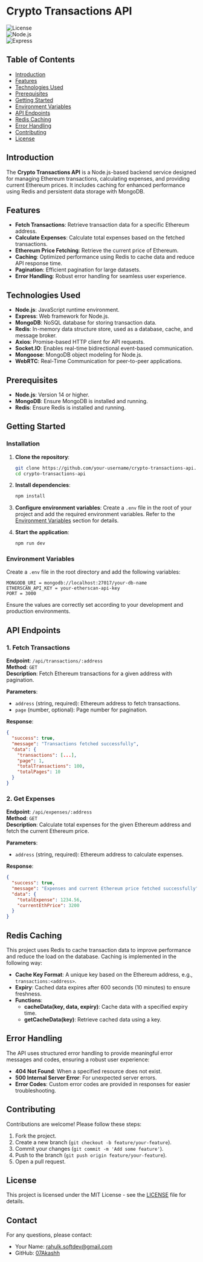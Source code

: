 # Crypto Transactions API

![License](https://img.shields.io/badge/license-MIT-blue.svg)  
![Node.js](https://img.shields.io/badge/node-%3E%3D14.0.0-green.svg)  
![Express](https://img.shields.io/badge/express-%5E4.17.1-yellowgreen.svg)

## Table of Contents

- [Introduction](#introduction)
- [Features](#features)
- [Technologies Used](#technologies-used)
- [Prerequisites](#prerequisites)
- [Getting Started](#getting-started)
- [Environment Variables](#environment-variables)
- [API Endpoints](#api-endpoints)
- [Redis Caching](#redis-caching)
- [Error Handling](#error-handling)
- [Contributing](#contributing)
- [License](#license)

## Introduction

The **Crypto Transactions API** is a Node.js-based backend service designed for managing Ethereum transactions, calculating expenses, and providing current Ethereum prices. It includes caching for enhanced performance using Redis and persistent data storage with MongoDB.

## Features

- **Fetch Transactions**: Retrieve transaction data for a specific Ethereum address.
- **Calculate Expenses**: Calculate total expenses based on the fetched transactions.
- **Ethereum Price Fetching**: Retrieve the current price of Ethereum.
- **Caching**: Optimized performance using Redis to cache data and reduce API response time.
- **Pagination**: Efficient pagination for large datasets.
- **Error Handling**: Robust error handling for seamless user experience.

## Technologies Used

- **Node.js**: JavaScript runtime environment.
- **Express**: Web framework for Node.js.
- **MongoDB**: NoSQL database for storing transaction data.
- **Redis**: In-memory data structure store, used as a database, cache, and message broker.
- **Axios**: Promise-based HTTP client for API requests.
- **Socket.IO**: Enables real-time bidirectional event-based communication.
- **Mongoose**: MongoDB object modeling for Node.js.
- **WebRTC**: Real-Time Communication for peer-to-peer applications.

## Prerequisites

- **Node.js**: Version 14 or higher.
- **MongoDB**: Ensure MongoDB is installed and running.
- **Redis**: Ensure Redis is installed and running.

## Getting Started

### Installation

1. **Clone the repository**:
    ```bash
    git clone https://github.com/your-username/crypto-transactions-api.git
    cd crypto-transactions-api
    ```

2. **Install dependencies**:
    ```bash
    npm install
    ```

3. **Configure environment variables**:
   Create a `.env` file in the root of your project and add the required environment variables. Refer to the [Environment Variables](#environment-variables) section for details.

4. **Start the application**:
    ```bash
    npm run dev
    ```

### Environment Variables

Create a `.env` file in the root directory and add the following variables:

```plaintext
MONGODB_URI = mongodb://localhost:27017/your-db-name
ETHERSCAN_API_KEY = your-etherscan-api-key
PORT = 3000
```

Ensure the values are correctly set according to your development and production environments.

## API Endpoints

### 1. Fetch Transactions

**Endpoint**: `/api/transactions/:address`  
**Method**: `GET`  
**Description**: Fetch Ethereum transactions for a given address with pagination.

**Parameters**:
- `address` (string, required): Ethereum address to fetch transactions.
- `page` (number, optional): Page number for pagination.

**Response**:
```json
{
  "success": true,
  "message": "Transactions fetched successfully",
  "data": {
    "transactions": [...],
    "page": 1,
    "totalTransactions": 100,
    "totalPages": 10
  }
}
```

### 2. Get Expenses

**Endpoint**: `/api/expenses/:address`  
**Method**: `GET`  
**Description**: Calculate total expenses for the given Ethereum address and fetch the current Ethereum price.

**Parameters**:
- `address` (string, required): Ethereum address to calculate expenses.

**Response**:
```json
{
  "success": true,
  "message": "Expenses and current Ethereum price fetched successfully",
  "data": {
    "totalExpense": 1234.56,
    "currentEthPrice": 3200
  }
}
```

## Redis Caching

This project uses Redis to cache transaction data to improve performance and reduce the load on the database. Caching is implemented in the following way:

- **Cache Key Format**: A unique key based on the Ethereum address, e.g., `transactions:<address>`.
- **Expiry**: Cached data expires after 600 seconds (10 minutes) to ensure freshness.
- **Functions**:
  - **cacheData(key, data, expiry)**: Cache data with a specified expiry time.
  - **getCacheData(key)**: Retrieve cached data using a key.

## Error Handling

The API uses structured error handling to provide meaningful error messages and codes, ensuring a robust user experience:

- **404 Not Found**: When a specified resource does not exist.
- **500 Internal Server Error**: For unexpected server errors.
- **Error Codes**: Custom error codes are provided in responses for easier troubleshooting.

## Contributing

Contributions are welcome! Please follow these steps:

1. Fork the project.
2. Create a new branch (`git checkout -b feature/your-feature`).
3. Commit your changes (`git commit -m 'Add some feature'`).
4. Push to the branch (`git push origin feature/your-feature`).
5. Open a pull request.

## License

This project is licensed under the MIT License - see the [LICENSE](LICENSE) file for details.

## Contact

For any questions, please contact:

- Your Name: [rahulk.softdev@gmail.com](mailto:rahulk.softdev@gmail.com)
- GitHub: [07Akashh](https://github.com/07Akashh)

